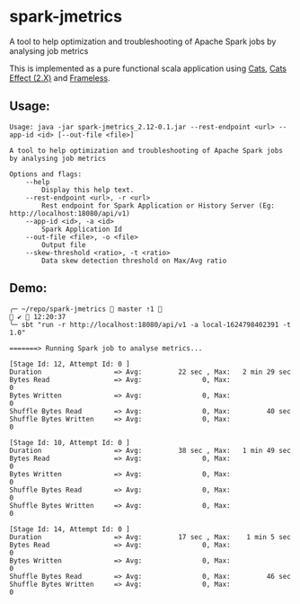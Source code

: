 # spark-jmetrics
A tool to help optimization and troubleshooting of Apache Spark jobs by analysing job metrics

This is implemented as a pure functional scala application using [Cats](https://github.com/typelevel/cats), [Cats Effect (2.X)](https://github.com/typelevel/cats-effect) and [Frameless](https://github.com/typelevel/frameless). 

## Usage: 
    Usage: java -jar spark-jmetrics_2.12-0.1.jar --rest-endpoint <url> --app-id <id> [--out-file <file>]
    
    A tool to help optimization and troubleshooting of Apache Spark jobs by analysing job metrics
    
    Options and flags:
        --help
            Display this help text.
        --rest-endpoint <url>, -r <url>
            Rest endpoint for Spark Application or History Server (Eg: http://localhost:18080/api/v1)
        --app-id <id>, -a <id>
            Spark Application Id
        --out-file <file>, -o <file>
            Output file
        --skew-threshold <ratio>, -t <ratio>
            Data skew detection threshold on Max/Avg ratio

## Demo:
    ╭─ ~/repo/spark-jmetrics  master ⇡1                                                                                          ✔  12:20:37
    ╰─ sbt "run -r http://localhost:18080/api/v1 -a local-1624798402391 -t 1.0"

    =======> Running Spark job to analyse metrics...

    [Stage Id: 12, Attempt Id: 0 ]
    Duration                  => Avg:         22 sec , Max:   2 min 29 sec
    Bytes Read                => Avg:               0, Max:               0
    Bytes Written             => Avg:               0, Max:               0
    Shuffle Bytes Read        => Avg:               0, Max:         40 sec
    Shuffle Bytes Written     => Avg:               0, Max:               0
    
    [Stage Id: 10, Attempt Id: 0 ]
    Duration                  => Avg:         38 sec , Max:   1 min 49 sec
    Bytes Read                => Avg:               0, Max:               0
    Bytes Written             => Avg:               0, Max:               0
    Shuffle Bytes Read        => Avg:               0, Max:               0
    Shuffle Bytes Written     => Avg:               0, Max:               0
    
    [Stage Id: 14, Attempt Id: 0 ]
    Duration                  => Avg:         17 sec , Max:    1 min 5 sec
    Bytes Read                => Avg:               0, Max:               0
    Bytes Written             => Avg:               0, Max:               0
    Shuffle Bytes Read        => Avg:               0, Max:         46 sec
    Shuffle Bytes Written     => Avg:               0, Max:               0



